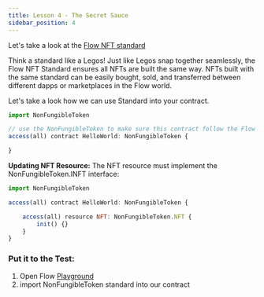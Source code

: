 ```yaml
---
title: Lesson 4 - The Secret Sauce
sidebar_position: 4
---
```


Let's take a look at the [Flow NFT standard](https://developers.flow.com/build/core-contracts/non-fungible-token)

Think a standard like a Legos! Just like Legos snap together seamlessly, the Flow NFT Standard ensures all NFTs are built the same way. NFTs built with the same standard can be easily bought, sold, and transferred between different dapps or marketplaces in the Flow world.

Let's take a look how we can use Standard into your contract.

```jsx
import NonFungibleToken

// use the NonFungibleToken to make sure this contract follow the Flow NFT standard
access(all) contract HelloWorld: NonFungibleToken {

}
```

**Updating NFT Resource:**
The NFT resource must implement the NonFungibleToken.INFT interface:

```jsx
import NonFungibleToken

access(all) contract HelloWorld: NonFungibleToken {

    access(all) resource NFT: NonFungibleToken.NFT {
        init() {}
    }
}
```

### **Put it to the Test:**

1. Open Flow [Playground](https://play.flow.com/)
2. import NonFungibleToken standard into our contract
